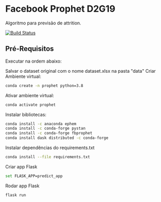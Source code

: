 # Facebook Prophet D2G19

Algoritmo para previsão de attrition.

[![Build Status](https://github.com/facebook/prophet/workflows/Build/badge.svg)](https://facebook.github.io/prophet/)

## Pré-Requisitos
Executar na ordem abaixo:

Salvar o dataset original com o nome dataset.xlsx na pasta "data"
Criar Ambiente virtual:
```sh
conda create -n prophet python=3.8
```

Ativar ambiente virtual:
```sh
conda activate prophet
```

Instalar bibliotecas:

```sh
conda install -c anaconda ephem
conda install -c conda-forge pystan
conda install -c conda-forge fbprophet
conda install dask distributed -c conda-forge
```

Instalar dependências do requirements.txt
```sh
conda install --file requirements.txt
```
Criar app Flask
```sh
set FLASK_APP=predict_app
```

Rodar app Flask
```sh
flask run
```
